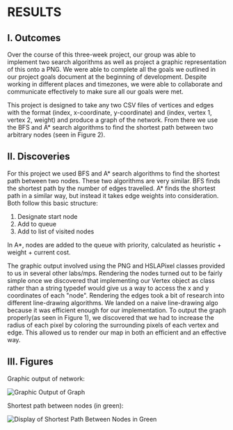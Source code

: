 # RESULTS

## I. Outcomes

Over the course of this three-week project, our group was able to implement two search algorithms as well as project a graphic representation of this onto a PNG. We were able to complete all the goals we outlined in our project goals document at the beginning of development. Despite working in different places and timezones, we were able to collaborate and communicate effectively to make sure all our goals were met.

This project is designed to take any two CSV files of vertices and edges with the format (index, x-coordinate, y-coordinate) and (index, vertex 1, vertex 2, weight) and produce a graph of the network. From there we use the BFS and A* search algorithms to find the shortest path between two arbitrary nodes (seen in Figure 2). 

## II. Discoveries

For this project we used BFS and A* search algorithms to find the shortest path between two nodes. These two algorithms are very similar. BFS finds the shortest path by the number of edges travelled. A* finds the shortest path in a similar way, but instead it takes edge weights into consideration. Both follow this basic structure:

  1. Designate start node
  2. Add to queue
  3. Add to list of visited nodes

In A*, nodes are added to the queue with priority, calculated as heuristic + weight + current cost. 

The graphic output involved using the PNG and HSLAPixel classes provided to us in several other labs/mps. Rendering the nodes turned out to be fairly simple once we discovered that implementing our Vertex object as class rather than a string typedef would give us a way to access the x and y coordinates of each "node". Rendering the edges took a bit of research into different line-drawing algorithms. We landed on a naive line-drawing algo because it was efficient enough for our implementation. To output the graph properly(as seen in Figure 1), we discovered that we had to increase the radius of each pixel by coloring the surrounding pixels of each vertex and edge. This allowed us to render our map in both an efficient and an effective way.

## III. Figures

Graphic output of network:

![Graphic Output of Graph](https://github-dev.cs.illinois.edu/cs225-fa20/eedowdy2-haniakd2-fkabba2-jamesom2/blob/master/map_output.png)

Shortest path between nodes (in green):  

![Display of Shortest Path Between Nodes in Green](https://github-dev.cs.illinois.edu/cs225-fa20/eedowdy2-haniakd2-fkabba2-jamesom2/blob/master/short_path_output.png)
